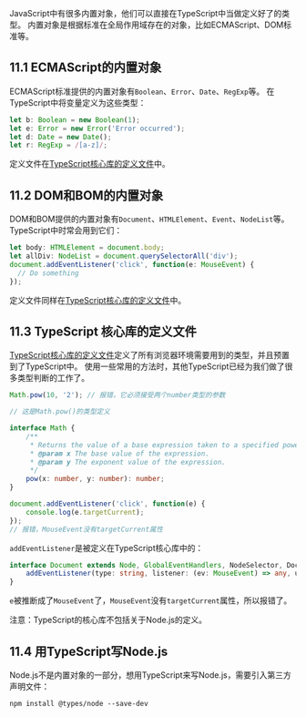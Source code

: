 JavaScript中有很多内置对象，他们可以直接在TypeScript中当做定义好了的类型。
内置对象是根据标准在全局作用域存在的对象，比如ECMAScript、DOM标准等。
​

## 11.1 ECMAScript的内置对象
ECMAScript标准提供的内置对象有`Boolean`、`Error`、`Date`、`RegExp`等。
在TypeScript中将变量定义为这些类型：
```typescript
let b: Boolean = new Boolean(1);
let e: Error = new Error('Error occurred');
let d: Date = new Date();
let r: RegExp = /[a-z]/;
```
定义文件在[TypeScript核心库的定义文件](https://github.com/Microsoft/TypeScript/tree/main/src/lib)中。
​

## 11.2 DOM和BOM的内置对象
DOM和BOM提供的内置对象有`Document`、`HTMLElement`、`Event`、`NodeList`等。
TypeScript中时常会用到它们：
```typescript
let body: HTMLElement = document.body;
let allDiv: NodeList = document.querySelectorAll('div');
document.addEventListener('click', function(e: MouseEvent) {
  // Do something
});
```
定义文件同样在[TypeScript核心库的定义文件](https://github.com/Microsoft/TypeScript/tree/main/src/lib)中。
​

## 11.3 TypeScript 核心库的定义文件
[TypeScript核心库的定义文件](https://github.com/Microsoft/TypeScript/tree/main/src/lib)定义了所有浏览器环境需要用到的类型，并且预置到了TypeScript中。
使用一些常用的方法时，其他TypeScript已经为我们做了很多类型判断的工作了。
```typescript
Math.pow(10, '2'); // 报错，它必须接受两个number类型的参数
```
```typescript
// 这是Math.pow()的类型定义

interface Math {
    /**
     * Returns the value of a base expression taken to a specified power.
     * @param x The base value of the expression.
     * @param y The exponent value of the expression.
     */
    pow(x: number, y: number): number;
}
```


```typescript
document.addEventListener('click', function(e) {
    console.log(e.targetCurrent);
});
// 报错，MouseEvent没有targetCurrent属性
```
`addEventListener`是被定义在TypeScript核心库中的：
```typescript
interface Document extends Node, GlobalEventHandlers, NodeSelector, DocumentEvent {
    addEventListener(type: string, listener: (ev: MouseEvent) => any, useCapture?: boolean): void;
}
```
`e`被推断成了`MouseEvent`了，`MouseEvent`没有`targetCurrent`属性，所以报错了。
​

注意：TypeScript的核心库不包括关于Node.js的定义。
​

## 11.4 用TypeScript写Node.js
Node.js不是内置对象的一部分，想用TypeScript来写Node.js，需要引入第三方声明文件：
```
npm install @types/node --save-dev
```
